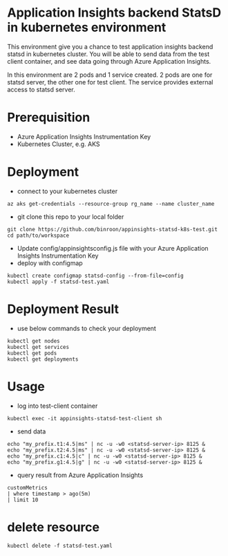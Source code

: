 # Application Insights backend StatsD in kubernetes environment
This environment give you a chance to test application insights backend statsd in kubernetes cluster. You will be able to send data from the test client container, and see data going through Azure Application Insights.

In this environment are 2 pods and 1 service created. 2 pods are one for statsd server, the other one for test client. The service provides external access to statsd server.

# Prerequisition
- Azure Application Insights Instrumentation Key
- Kubernetes Cluster, e.g. AKS

# Deployment
- connect to your kubernetes cluster
```
az aks get-credentials --resource-group rg_name --name cluster_name
```
- git clone this repo to your local folder
```
git clone https://github.com/binroon/appinsights-statsd-k8s-test.git
cd path/to/workspace
```
- Update config/appinsightsconfig.js file with your Azure Application Insights Instrumentation Key
- deploy with configmap
```
kubectl create configmap statsd-config --from-file=config
kubectl apply -f statsd-test.yaml
```

# Deployment Result
- use below commands to check your deployment
```
kubectl get nodes
kubectl get services
kubectl get pods
kubectl get deployments
```
# Usage
- log into test-client container
```
kubectl exec -it appinsights-statsd-test-client sh
```
- send data
```
echo "my_prefix.t1:4.5|ms" | nc -u -w0 <statsd-server-ip> 8125 &
echo "my_prefix.t2:4.5|ms" | nc -u -w0 <statsd-server-ip> 8125 &
echo "my_prefix.c1:4.5|c" | nc -u -w0 <statsd-server-ip> 8125 &
echo "my_prefix.g1:4.5|g" | nc -u -w0 <statsd-server-ip> 8125 &
```
- query result from Azure Application Insights 
```
customMetrics 
| where timestamp > ago(5m) 
| limit 10
```
# delete resource
```
kubectl delete -f statsd-test.yaml
```
